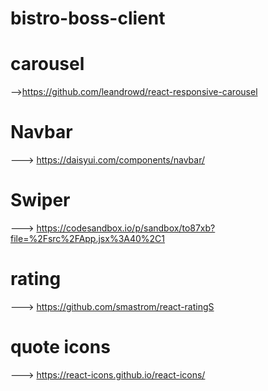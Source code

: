 # bistro-boss-client

# carousel
-->https://github.com/leandrowd/react-responsive-carousel

# Navbar

---> https://daisyui.com/components/navbar/

# Swiper 
 
 ---> https://codesandbox.io/p/sandbox/to87xb?file=%2Fsrc%2FApp.jsx%3A40%2C1

 # rating 

 ---> https://github.com/smastrom/react-ratingS

# quote  icons
 ---> https://react-icons.github.io/react-icons/